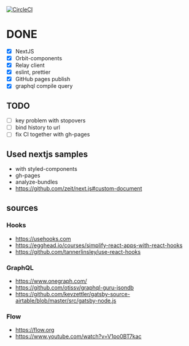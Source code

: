 [![CircleCI](https://circleci.com/gh/kiwicom/weekendfe.svg?style=svg)](https://circleci.com/gh/kiwicom/weekendfe)
# DONE

- [x] NextJS
- [x] Orbit-components
- [x] Relay client
- [x] eslint, prettier
- [x] GitHub pages publish
- [x] graphql compile query

## TODO

- [ ] key problem with stopovers
- [ ] bind history to url
- [ ] fix CI together with gh-pages

## Used nextjs samples

- with styled-components
- gh-pages
- analyze-bundles
- https://github.com/zeit/next.js#custom-document

## sources

### Hooks

- https://usehooks.com
- https://egghead.io/courses/simplify-react-apps-with-react-hooks
- https://github.com/tannerlinsley/use-react-hooks

### GraphQL

- https://www.onegraph.com/
- https://github.com/otissv/graphql-guru-jsondb
- https://github.com/kevzettler/gatsby-source-airtable/blob/master/src/gatsby-node.js

### Flow
- https://flow.org
- https://www.youtube.com/watch?v=V1po0BT7kac
